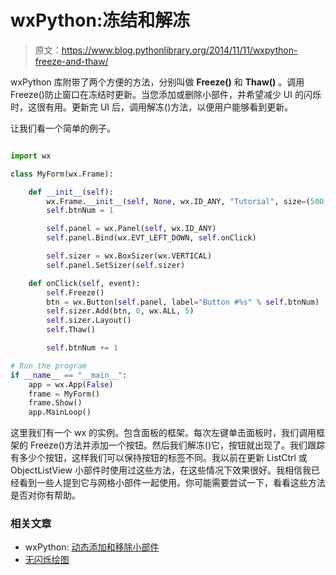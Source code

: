 # wxPython:冻结和解冻

> 原文：<https://www.blog.pythonlibrary.org/2014/11/11/wxpython-freeze-and-thaw/>

wxPython 库附带了两个方便的方法，分别叫做 **Freeze()** 和 **Thaw()** 。调用 Freeze()防止窗口在冻结时更新。当您添加或删除小部件，并希望减少 UI 的闪烁时，这很有用。更新完 UI 后，调用解冻()方法，以便用户能够看到更新。

让我们看一个简单的例子。

```py

import wx

class MyForm(wx.Frame):

    def __init__(self):
        wx.Frame.__init__(self, None, wx.ID_ANY, "Tutorial", size=(500,500))
        self.btnNum = 1

        self.panel = wx.Panel(self, wx.ID_ANY)
        self.panel.Bind(wx.EVT_LEFT_DOWN, self.onClick)

        self.sizer = wx.BoxSizer(wx.VERTICAL)
        self.panel.SetSizer(self.sizer)

    def onClick(self, event):
        self.Freeze()
        btn = wx.Button(self.panel, label="Button #%s" % self.btnNum)
        self.sizer.Add(btn, 0, wx.ALL, 5)
        self.sizer.Layout()
        self.Thaw()

        self.btnNum += 1

# Run the program
if __name__ == "__main__":
    app = wx.App(False)
    frame = MyForm()
    frame.Show()
    app.MainLoop()

```

这里我们有一个 wx 的实例。包含面板的框架。每次左键单击面板时，我们调用框架的 Freeze()方法并添加一个按钮。然后我们解冻()它，按钮就出现了。我们跟踪有多少个按钮，这样我们可以保持按钮的标签不同。我以前在更新 ListCtrl 或 ObjectListView 小部件时使用过这些方法，在这些情况下效果很好。我相信我已经看到一些人提到它与网格小部件一起使用。你可能需要尝试一下，看看这些方法是否对你有帮助。

### 相关文章

*   wxPython: [动态添加和移除小部件](https://www.blog.pythonlibrary.org/2012/05/05/wxpython-adding-and-removing-widgets-dynamically/)
*   [无闪烁绘图](https://wiki.wxwidgets.org/Flicker-Free_Drawing)